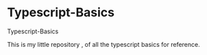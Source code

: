 # Typescript-Basics
Typescript-Basics


This is my little repository , of all the typescript basics for reference.  
